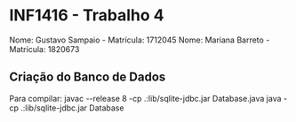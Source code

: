 # INF1416 - Trabalho 4
Nome: Gustavo Sampaio - Matrícula: 1712045
Nome: Mariana Barreto - Matrícula: 1820673

## Criação do Banco de Dados

Para compilar:
javac --release 8 -cp .:lib/sqlite-jdbc.jar Database.java
java -cp .:lib/sqlite-jdbc.jar Database
